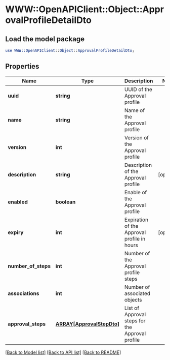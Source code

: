 # WWW::OpenAPIClient::Object::ApprovalProfileDetailDto

## Load the model package
```perl
use WWW::OpenAPIClient::Object::ApprovalProfileDetailDto;
```

## Properties
Name | Type | Description | Notes
------------ | ------------- | ------------- | -------------
**uuid** | **string** | UUID of the Approval profile | 
**name** | **string** | Name of the Approval profile | 
**version** | **int** | Version of the Approval profile | 
**description** | **string** | Description of the Approval profile | [optional] 
**enabled** | **boolean** | Enable of the Approval profile | 
**expiry** | **int** | Expiration of the Approval profile in hours | [optional] 
**number_of_steps** | **int** | Number of the Approval profile steps | 
**associations** | **int** | Number of associated objects | 
**approval_steps** | [**ARRAY[ApprovalStepDto]**](ApprovalStepDto.md) | List of Approval steps for the Approval profile | 

[[Back to Model list]](../README.md#documentation-for-models) [[Back to API list]](../README.md#documentation-for-api-endpoints) [[Back to README]](../README.md)


